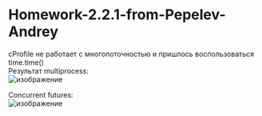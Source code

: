 # Homework-2.2.1-from-Pepelev-Andrey
cProfile не работает с многопоточностью и пришлось воспользоваться time.time()  
Результат multiprocess:  
![изображение](https://user-images.githubusercontent.com/71896344/205313345-df8faad6-82c3-40a5-a0e1-833795439be7.png)  
  
Concurrent futures:  
![изображение](https://user-images.githubusercontent.com/71896344/205313576-7c45e9e9-1851-44d6-b9c3-6b0e589968e8.png)  
